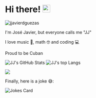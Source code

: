 <div align="left">
   <h1>Hi there! <img src="https://media.giphy.com/media/hvRJCLFzcasrR4ia7z/giphy.gif" width="25px"></h1>
</div>

<p align="left"> <img src="https://komarev.com/ghpvc/?username=jjavierdguezas" alt="jjavierdguezas" /> </p>

I'm José Javier, but everyone calls me "JJ"

I love music 🎸, math 🤓 and coding 💻

Proud to be Cuban <img src="https://cdn.countryflags.com/thumbs/cuba/flag-3d-250.png" height="12" />

<img alt="JJ's GitHub Stats" src="https://github-readme-stats.vercel.app/api?username=jjavierdguezas&custom_title=JJ%27s%20GitHub%20Stats&show_icons=true" /> 
<!-- <img alt="JJ's GitHub Stats" src="http://github-readme-stats-git-custom-title.nthnchu.vercel.app/api?username=jjavierdguezas&custom_title=JJ%27s%20GitHub%20Stats&show_icons=true" />-->

<img alt="JJ's top Langs" src="https://github-readme-stats.vercel.app/api/top-langs/?username=jjavierdguezas&layout=compact" />

<!-- It is https://yhype.me/ views count tracker, please remove it or use your own -->
![](https://hit.yhype.me/github/profile?user_id=13673443)

Finally, here is a joke 😅:

![Jokes Card](https://readme-jokes.vercel.app/api?theme=graywhite)
